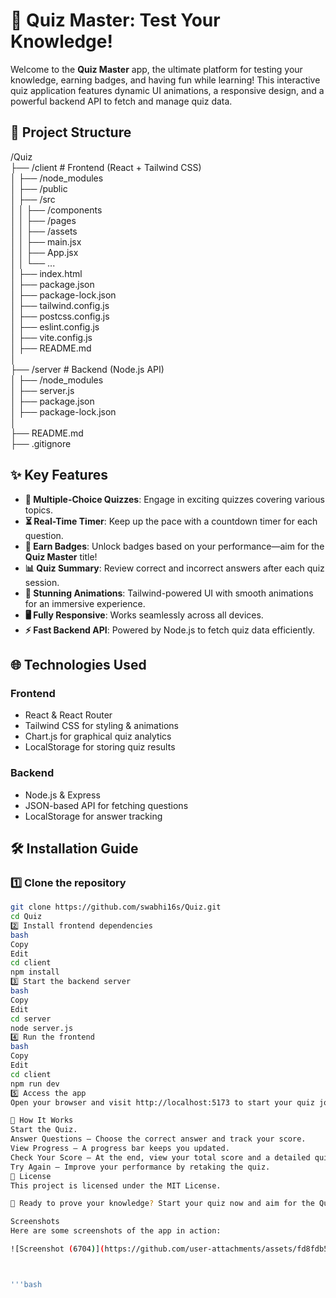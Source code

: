 # 🧠 Quiz Master: Test Your Knowledge!

Welcome to the **Quiz Master** app, the ultimate platform for testing your knowledge, earning badges, and having fun while learning! This interactive quiz application features dynamic UI animations, a responsive design, and a powerful backend API to fetch and manage quiz data.

## 🚀 Project Structure
/Quiz  
├── /client                # Frontend (React + Tailwind CSS)  
│   ├── /node_modules       
│   ├── /public              
│   ├── /src                
│   │   ├── /components   
│   │   ├── /pages          
│   │   ├── /assets       
│   │   ├── main.jsx        
│   │   ├── App.jsx        
│   │   └── ...  
│   ├── index.html         
│   ├── package.json      
│   ├── package-lock.json  
│   ├── tailwind.config.js  
│   ├── postcss.config.js    
│   ├── eslint.config.js    
│   ├── vite.config.js     
│   ├── README.md          
│  
├── /server                # Backend (Node.js API)  
│   ├── /node_modules       
│   ├── server.js          
│   ├── package.json        
│   ├── package-lock.json  
│  
├── README.md              
├── .gitignore             




## ✨ Key Features

- **🎯 Multiple-Choice Quizzes**: Engage in exciting quizzes covering various topics.
- **⏳ Real-Time Timer**: Keep up the pace with a countdown timer for each question.
- **🏅 Earn Badges**: Unlock badges based on your performance—aim for the **Quiz Master** title!
- **📊 Quiz Summary**: Review correct and incorrect answers after each quiz session.
- **🎨 Stunning Animations**: Tailwind-powered UI with smooth animations for an immersive experience.
- **🖥️ Fully Responsive**: Works seamlessly across all devices.
- **⚡ Fast Backend API**: Powered by Node.js to fetch quiz data efficiently.

## 🌐 Technologies Used

### **Frontend**
- React & React Router
- Tailwind CSS for styling & animations
- Chart.js for graphical quiz analytics
- LocalStorage for storing quiz results

### **Backend**
- Node.js & Express
- JSON-based API for fetching questions
- LocalStorage for answer tracking

## 🛠 Installation Guide

### 1️⃣ Clone the repository

```bash
git clone https://github.com/swabhi16s/Quiz.git
cd Quiz
2️⃣ Install frontend dependencies
bash
Copy
Edit
cd client
npm install
3️⃣ Start the backend server
bash
Copy
Edit
cd server
node server.js
4️⃣ Run the frontend
bash
Copy
Edit
cd client
npm run dev
5️⃣ Access the app
Open your browser and visit http://localhost:5173 to start your quiz journey! 🎉

🏅 How It Works
Start the Quiz.
Answer Questions – Choose the correct answer and track your score.
View Progress – A progress bar keeps you updated.
Check Your Score – At the end, view your total score and a detailed quiz summary.
Try Again – Improve your performance by retaking the quiz.
📄 License
This project is licensed under the MIT License.

🚀 Ready to prove your knowledge? Start your quiz now and aim for the Quiz Master badge! 🏆

Screenshots
Here are some screenshots of the app in action:

![Screenshot (6704)](https://github.com/user-attachments/assets/fd8fdb5b-fd27-4257-9b10-9457f3492011)



'''bash
